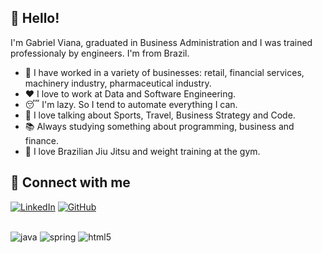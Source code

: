 👋 Hello!
-----

I'm Gabriel Viana, graduated in Business Administration and I was trained professionaly by engineers. I'm from Brazil.

- 🔭 I have worked in a variety of businesses: retail, financial services, machinery industry, pharmaceutical industry.
- ❤️ I love to work at Data and Software Engineering.
- 😴 I'm lazy. So I tend to automate everything I can. 
- 💬 I love talking about Sports, Travel, Business Strategy and Code.
- 📚 Always studying something about programming, business and finance.
- 🥋 I love Brazilian Jiu Jitsu and weight training at the gym.


🔗 Connect with me
---
[![LinkedIn](https://img.shields.io/badge/LinkedIn-0077B5?style=for-the-badge&logo=linkedin&logoColor=white)](https://www.linkedin.com/in/gabriel-ob-viana)
[![GitHub](https://img.shields.io/badge/GitHub-100000?style=for-the-badge&logo=github&logoColor=white)](https://github.com/GabrielObViana)

<div style="display: inline_block"><br/>
  <img alig="center" alt="java" src="https://img.shields.io/badge/Java-ED8B00?style=for-the-badge&logo=openjdk&logoColor=white" />
  <img alig="center" alt="spring" src="https://img.shields.io/badge/Spring-6DB33F?style=for-the-badge&logo=spring&logoColor=white" />
  <img alig="center" alt="html5" src="https://img.shields.io/badge/MySQL-00000F?style=for-the-badge&logo=mysql&logoColor=white" />
</div>
